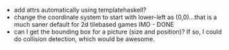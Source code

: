 - add attrs automatically using templatehaskell?
- change the coordinate system to start with lower-left as (0,0)...that is a much saner default for 2d tilebased games IMO - DONE
- can I get the bounding box for a picture (size and position)? If so, I could do collision detection, which would be awesome.
